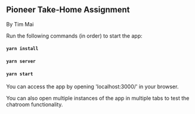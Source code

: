 ## Pioneer Take-Home Assignment
By Tim Mai

Run the following commands (in order) to start the app:

#### `yarn install`
#### `yarn server`
#### `yarn start`

You can access the app by opening 'localhost:3000/' in your browser.

You can also open multiple instances of the app in multiple tabs to test the chatroom functionality. 
